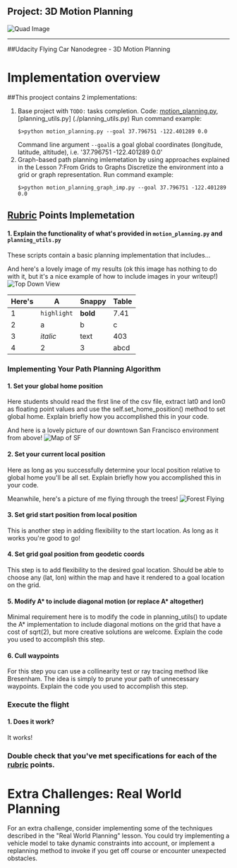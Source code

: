 ## Project: 3D Motion Planning

![Quad Image](./misc/enroute.png)

---

##Udacity Flying Car Nanodegree  - 3D Motion Planning


# Implementation overview

##This prooject contains 2 implementations:
1. Base project with `TODO:` tasks completion. Code: [motion_planning.py](./motion_planning.py), [planning_utils.py] (./planning_utils.py)
	Run command example: 
    ```
    $>python motion_planning.py --goal 37.796751 -122.401289 0.0
    ```
    Command line argument `--goal`is a goal global coordinates (longitude, latitude, altitude), i.e. '37.796751 -122.401289 0.0'
2. Graph-based path planning imlemetation by using approaches explained in the Lesson 7:From Grids to Graphs Discretize the environment into a grid or graph representation.
    Run command example: 
    ```
    $>python motion_planning_graph_imp.py --goal 37.796751 -122.401289 0.0
    ```


## [Rubric](https://review.udacity.com/#!/rubrics/1534/view) Points Implemetation

#### 1. Explain the functionality of what's provided in `motion_planning.py` and `planning_utils.py`
These scripts contain a basic planning implementation that includes...

And here's a lovely image of my results (ok this image has nothing to do with it, but it's a nice example of how to include images in your writeup!)
![Top Down View](./misc/high_up.png)

Here's | A | Snappy | Table
--- | --- | --- | ---
1 | `highlight` | **bold** | 7.41
2 | a | b | c
3 | *italic* | text | 403
4 | 2 | 3 | abcd

### Implementing Your Path Planning Algorithm

#### 1. Set your global home position
Here students should read the first line of the csv file, extract lat0 and lon0 as floating point values and use the self.set_home_position() method to set global home. Explain briefly how you accomplished this in your code.


And here is a lovely picture of our downtown San Francisco environment from above!
![Map of SF](./misc/map.png)

#### 2. Set your current local position
Here as long as you successfully determine your local position relative to global home you'll be all set. Explain briefly how you accomplished this in your code.


Meanwhile, here's a picture of me flying through the trees!
![Forest Flying](./misc/in_the_trees.png)

#### 3. Set grid start position from local position
This is another step in adding flexibility to the start location. As long as it works you're good to go!

#### 4. Set grid goal position from geodetic coords
This step is to add flexibility to the desired goal location. Should be able to choose any (lat, lon) within the map and have it rendered to a goal location on the grid.

#### 5. Modify A* to include diagonal motion (or replace A* altogether)
Minimal requirement here is to modify the code in planning_utils() to update the A* implementation to include diagonal motions on the grid that have a cost of sqrt(2), but more creative solutions are welcome. Explain the code you used to accomplish this step.

#### 6. Cull waypoints 
For this step you can use a collinearity test or ray tracing method like Bresenham. The idea is simply to prune your path of unnecessary waypoints. Explain the code you used to accomplish this step.



### Execute the flight
#### 1. Does it work?
It works!

### Double check that you've met specifications for each of the [rubric](https://review.udacity.com/#!/rubrics/1534/view) points.
  
# Extra Challenges: Real World Planning

For an extra challenge, consider implementing some of the techniques described in the "Real World Planning" lesson. You could try implementing a vehicle model to take dynamic constraints into account, or implement a replanning method to invoke if you get off course or encounter unexpected obstacles.


